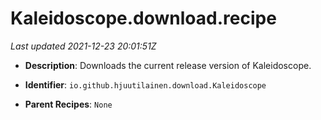 # Kaleidoscope.download.recipe

_Last updated 2021-12-23 20:01:51Z_

- **Description**: Downloads the current release version of Kaleidoscope.

- **Identifier**: `io.github.hjuutilainen.download.Kaleidoscope`

- **Parent Recipes**: `None`
